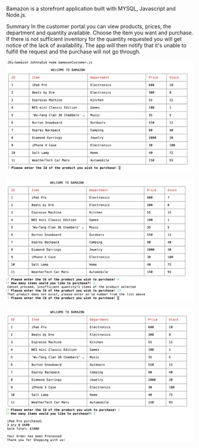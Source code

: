 
Bamazon is a storefront application built with MYSQL, Javascript and Node.js.

Summary
In the customer portal you can view products, prices, the department and quantity available. Choose the item you want and purchase. If there is not sufficient inventory for the quantity requested you will get notice of the lack of availability. The app will then notify that it's unable to fulfill the request and the purchase will not go through. 

![picture](ScreenShots/ID_product_list.png)

![picture](ScreenShots/NotAvail.png)

![picture](ScreenShots/Quantity_and_Total.png)





